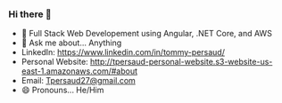 ### Hi there 👋

- 🌱 Full Stack Web Developement using Angular, .NET Core, and AWS
- 💬 Ask me about... Anything
- LinkedIn: https://www.linkedin.com/in/tommy-persaud/
- Personal Website: http://tpersaud-personal-website.s3-website-us-east-1.amazonaws.com/#about
- Email: Tpersaud27@gmail.com
- 😄 Pronouns... He/Him
